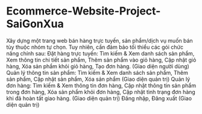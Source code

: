 # Ecommerce-Website-Project-SaiGonXua
Xây dựng một trang web bán hàng trực tuyến, sản phẩm/dịch vụ muốn bán tùy thuộc nhóm tự chọn. Tuy nhiên, cần đảm bảo tối thiểu các gói chức năng chính sau: Đặt hàng trực tuyến: Tìm kiếm &amp; Xem danh sách sản phẩm, Xem thông tin chi tiết sản phẩm, Thêm sản phẩm vào giỏ hàng, Cập nhật giỏ hàng, Xóa sản phẩm khỏi giỏ hàng, Tạo đơn hàng. (Giao diện người dùng) Quản lý thông tin sản phẩm: Tìm kiếm &amp; Xem danh sách sản phẩm, Thêm sản phẩm, Cập nhật sản phẩm, Xóa sản phẩm (Giao diện quản trị) Quản lý đơn hàng: Tìm kiếm &amp; Xem thông tin đơn hàng, Cập nhật thông tin sản phẩm trong đơn hàng, Xóa sản phẩm khỏi đơn hàng, Cập nhật tình trạng đơn hàng khi đã hoàn tất giao hàng. (Giao diện quản trị) Đăng nhập, Đăng xuất (Giao diện quản trị)
